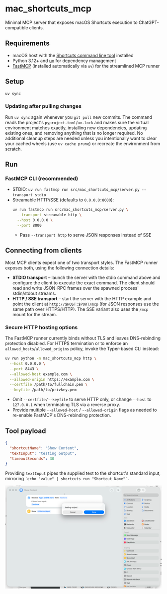 # mac_shortcuts_mcp

Minimal MCP server that exposes macOS Shortcuts execution to ChatGPT-compatible clients.

## Requirements
- macOS host with the [Shortcuts command line tool](https://support.apple.com/guide/shortcuts/welcome/mac) installed
- Python 3.12+ and [uv](https://docs.astral.sh/uv/) for dependency management
- [FastMCP](https://pypi.org/project/fastmcp/) (installed automatically via `uv`) for the streamlined MCP runner

## Setup
```bash
uv sync
```

### Updating after pulling changes

Run `uv sync` again whenever you `git pull` new commits. The command reads the
project's `pyproject.toml`/`uv.lock` and makes sure the virtual environment
matches exactly, installing new dependencies, updating existing ones, and
removing anything that is no longer required. No additional cleanup steps are
needed unless you intentionally want to clear your cached wheels (use `uv cache
prune`) or recreate the environment from scratch.

## Run

### FastMCP CLI (recommended)
- STDIO: `uv run fastmcp run src/mac_shortcuts_mcp/server.py --transport stdio`
- Streamable HTTP/SSE (defaults to `0.0.0.0:8000`):
  ```bash
  uv run fastmcp run src/mac_shortcuts_mcp/server.py \
    --transport streamable-http \
    --host 0.0.0.0 \
    --port 8000
  ```
  - Pass `--transport http` to serve JSON responses instead of SSE

## Connecting from clients

Most MCP clients expect one of two transport styles. The FastMCP runner exposes
both, using the following connection details:

- **STDIO transport** – launch the server with the stdio command above and
  configure the client to execute the exact command. The client should read and
  write JSON-RPC frames over the spawned process' stdin/stdout streams.
- **HTTP / SSE transport** – start the server with the HTTP example and point
  the client at `http://$HOST:$PORT/mcp` (for JSON responses use the same path
  over HTTPS/HTTP). The SSE variant also uses the `/mcp` mount for the stream.

### Secure HTTP hosting options

The FastMCP runner currently binds without TLS and leaves DNS-rebinding
protection disabled. For HTTPS termination or to enforce an
`allowed_hosts`/`allowed_origins` policy, invoke the Typer-based CLI
instead:

```bash
uv run python -m mac_shortcuts_mcp http \
  --host 0.0.0.0 \
  --port 8443 \
  --allowed-host example.com \
  --allowed-origin https://example.com \
  --certfile /path/to/fullchain.pem \
  --keyfile /path/to/privkey.pem
```

- Omit `--certfile/--keyfile` to serve HTTP only, or change `--host`
  to `127.0.0.1` when terminating TLS via a reverse proxy.
- Provide multiple `--allowed-host` / `--allowed-origin` flags as
  needed to re-enable FastMCP's DNS-rebinding protection.

## Tool payload
```json
{
  "shortcutName": "Show Content",
  "textInput": "testing output",
  "timeoutSeconds": 30
}
```

Providing `textInput` pipes the supplied text to the shortcut's standard input,
mirroring ``` `echo "value" | shortcuts run "Shortcut Name"`. ```

![Screenshot of a successful run of a shortcut.](https://github.com/CaseyRo/mac_shortcuts_mcp/blob/fd3b0a480d87c82740672bf2a11e6df8ff224b11/img/SCR-20251015-odll.png)


